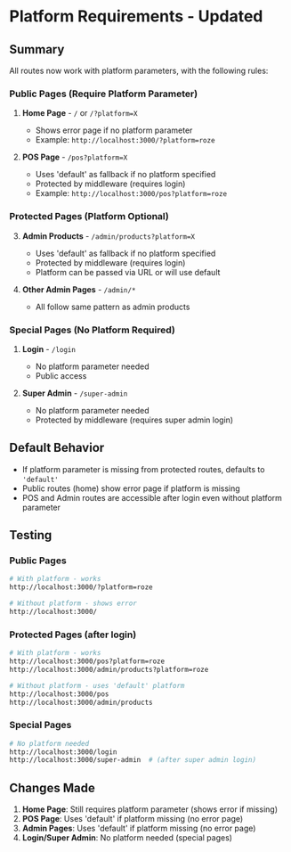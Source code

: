# Platform Requirements - Updated

## Summary
All routes now work with platform parameters, with the following rules:

### Public Pages (Require Platform Parameter)
1. **Home Page** - `/` or `/?platform=X`
   - Shows error page if no platform parameter
   - Example: `http://localhost:3000/?platform=roze`

2. **POS Page** - `/pos?platform=X`
   - Uses 'default' as fallback if no platform specified
   - Protected by middleware (requires login)
   - Example: `http://localhost:3000/pos?platform=roze`

### Protected Pages (Platform Optional)
3. **Admin Products** - `/admin/products?platform=X`
   - Uses 'default' as fallback if no platform specified
   - Protected by middleware (requires login)
   - Platform can be passed via URL or will use default

4. **Other Admin Pages** - `/admin/*`
   - All follow same pattern as admin products

### Special Pages (No Platform Required)
1. **Login** - `/login`
   - No platform parameter needed
   - Public access

2. **Super Admin** - `/super-admin`
   - No platform parameter needed
   - Protected by middleware (requires super admin login)

## Default Behavior
- If platform parameter is missing from protected routes, defaults to `'default'`
- Public routes (home) show error page if platform is missing
- POS and Admin routes are accessible after login even without platform parameter

## Testing

### Public Pages
```bash
# With platform - works
http://localhost:3000/?platform=roze

# Without platform - shows error
http://localhost:3000/
```

### Protected Pages (after login)
```bash
# With platform - works
http://localhost:3000/pos?platform=roze
http://localhost:3000/admin/products?platform=roze

# Without platform - uses 'default' platform
http://localhost:3000/pos
http://localhost:3000/admin/products
```

### Special Pages
```bash
# No platform needed
http://localhost:3000/login
http://localhost:3000/super-admin  # (after super admin login)
```

## Changes Made
1. **Home Page**: Still requires platform parameter (shows error if missing)
2. **POS Page**: Uses 'default' if platform missing (no error page)
3. **Admin Pages**: Uses 'default' if platform missing (no error page)
4. **Login/Super Admin**: No platform needed (special pages)

